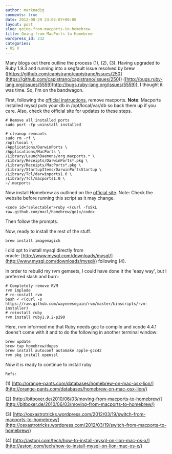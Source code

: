 ```yaml
---
author: marknadig
comments: true
date: 2012-08-29 23:02:07+00:00
layout: post
slug: going-from-macports-to-homebrew
title: Going from MacPorts to Homebrew
wordpress_id: 232
categories:
- OS X
---
```


Many blogs out there outline the process (1), (2), (3). Having upgraded to Ruby 1.9.3 and running into a segfault issue resolved by brew ([https://github.com/capistrano/capistrano/issues/250](https://github.com/capistrano/capistrano/issues/250)) ([http://bugs.ruby-lang.org/issues/5559](http://bugs.ruby-lang.org/issues/5559)), I thought it was time. So, I'm on the bandwagon.

First, following the [official instructions](http://guide.macports.org/chunked/installing.macports.uninstalling.html), remove macports. **Note**: Macports installed mysql puts your db in /opt/local/var/db so back them up if you care. Also, check the official site for updates to these steps.

    
    # Remove all installed ports
    sudo port -fp uninstall installed
    
    # cleanup remnants
    sudo rm -rf \
    /opt/local \
    /Applications/DarwinPorts \
    /Applications/MacPorts \
    /Library/LaunchDaemons/org.macports.* \
    /Library/Receipts/DarwinPorts*.pkg \
    /Library/Receipts/MacPorts*.pkg \
    /Library/StartupItems/DarwinPortsStartup \
    /Library/Tcl/darwinports1.0 \
    /Library/Tcl/macports1.0 \
    ~/.macports


Now install Homebrew as outlined on the [official site](http://mxcl.github.com/homebrew/). Note: Check the website before running this script as it may change.

    
    <code id="selectable">ruby <(curl -fsSkL raw.github.com/mxcl/homebrew/go)</code>


Then follow the prompts.

Now, ready to install the rest of the stuff.

    
    brew install imagemagick


I did opt to install mysql directly from oracle: [http://www.mysql.com/downloads/mysql/](http://www.mysql.com/downloads/mysql/) following (4).

In order to rebuild my rvm gemsets, I could have done it the 'easy way', but I preferred slash and burn:

    
    # Completely remove RVM
    rvm implode
    # re-install rvm
    bash < <(curl -s https://raw.github.com/wayneeseguin/rvm/master/binscripts/rvm-installer) 
    # reinstall ruby
    rvm install ruby1.9.2-p290


Here, rvm informed me that Ruby needs gcc to compile and xcode 4.4.1 doens't come with it and to do the following in another terminal window:

    
    brew update
    brew tap homebrew/dupes
    brew install autoconf automake apple-gcc42
    rvm pkg install openssl


Now it is ready to continue to install ruby

    
    Refs:


(1) [http://orange-pants.com/databases/homebrew-on-mac-osx-lion/](http://orange-pants.com/databases/homebrew-on-mac-osx-lion/)

(2) [http://bitboxer.de/2010/06/03/moving-from-macports-to-homebrew/](http://bitboxer.de/2010/06/03/moving-from-macports-to-homebrew/)

(3) [http://osxastrotricks.wordpress.com/2012/03/19/switch-from-macports-to-homebrew/](http://osxastrotricks.wordpress.com/2012/03/19/switch-from-macports-to-homebrew/)

(4) [http://astonj.com/tech/how-to-install-mysql-on-lion-mac-os-x/](http://astonj.com/tech/how-to-install-mysql-on-lion-mac-os-x/)
